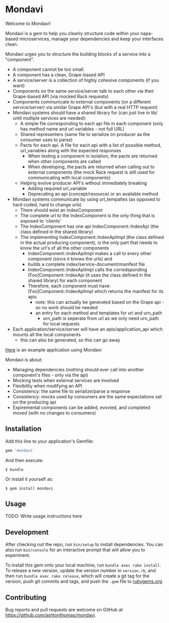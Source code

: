 # Mondavi

Welcome to Mondavi!

Mondavi is a gem to help you cleanly structure code within your napa-based microservices, manage your dependencies and keep your interfaces clean.

Mondavi urges you to structure the building blocks of a service into a "component".
- A component cannot be too small.
- A component has a clean, Grape-based API
- A service/server is a collection of highly cohesive components (if you want)
- Components on the same service/server talk to each other via their Grape-based API (via mocked Rack requests)
- Components communicate to external components (on a different service/server) via similar Grape API's (but with a real HTTP request)
- Mondavi systems should have a shared library for (can just live in lib/ until mutliple services are needed):
  - A simple file corresponding to each api file in each component (only has method name and url variables - not full URL)
  - Shared representers (same file to serialize on producer as the consumer uses to parse)
  - Pacts for each api. A file for each api with a list of possible method, url_variables along with the expected responses
    - When testing a component in isolation, the pacts are returned when other components are called
    - When developing, the pacts are returned when calling out to external components (the mock Rack request is still used for communicating with local components)
  - Helping evolve producer API's without immediately breaking
    - Adding required url_variable
    - Deprecating an api (concept/resource) or an available method
- Mondavi systems communicate by using url_tempaltes (as opposed to hard coded, hard to change urls)
  - There should exist an IndexComponent
  - The complete url to the IndexComponent is the only thing that is exposed to 'clients'
  - The IndexComponent has one api IndexComponent::IndexApi (the class defined in the shared library)
  - The implementing IndexComponent::IndexApiImpl (the class defined in the actual producing component), is the only part that needs to know the url's of all the other components
    - IndexComponent::IndexApiImpl makes a call to every other component (since it knows the urls) and
    - builds a complete index/service-document/manifest file
    - IndexComponent::IndexApiImpl calls the corredsponding [Foo]Component::IndexApi (it uses the class defined in the shared library) for each component
    - Therefore, each component must have: [Foo]Component::IndexApiImpl which returns the manifest for its apis
      - note: this can actually be generated based on the Grape api - so no work should be needed
      - an entry for each method and templates for url and urn_path
        - urn_path is seperate from url as we only need urn_path for local requests
- Each application/service/server will have an apis/applicatiion_api which mounts all the local components
  - this can also be generated, so this can go away

[Here](https://github.com/ashtonthomas/pet-store) is an example application using Mondavi

Mondavi is about:
- Managing dependencies (nothing should ever call into another component's files - only via the api)
- Mocking tests when external services are involved
- Flexibility when modifying an API
- Consistency: the same file to serialize/parse a response
- Consistency: mocks used by consumers are the same expectations set on the producing api
- Expiremental components can be added, evovled, and completed moved (with no changes to consumers)


## Installation

Add this line to your application's Gemfile:

```ruby
gem 'mondavi'
```

And then execute:

    $ bundle

Or install it yourself as:

    $ gem install mondavi

## Usage

TODO: Write usage instructions here

## Development

After checking out the repo, run `bin/setup` to install dependencies. You can also run `bin/console` for an interactive prompt that will allow you to experiment.

To install this gem onto your local machine, run `bundle exec rake install`. To release a new version, update the version number in `version.rb`, and then run `bundle exec rake release`, which will create a git tag for the version, push git commits and tags, and push the `.gem` file to [rubygems.org](https://rubygems.org).

## Contributing

Bug reports and pull requests are welcome on GitHub at https://github.com/ashtonthomas/mondavi.

